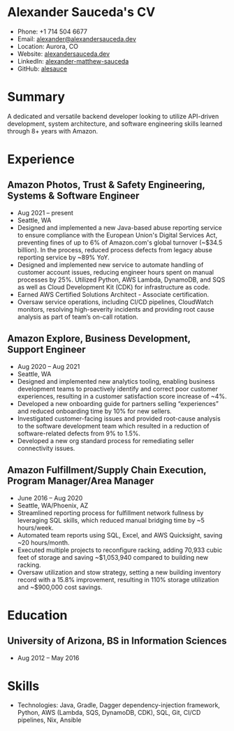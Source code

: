 # Alexander Sauceda's CV

- Phone: +1 714 504 6677
- Email: [alexander@alexandersauceda.dev](mailto:alexander@alexandersauceda.dev)
- Location: Aurora, CO
- Website: [alexandersauceda.dev](https://alexandersauceda.dev/)
- LinkedIn: [alexander-matthew-sauceda](https://linkedin.com/in/alexander-matthew-sauceda)
- GitHub: [alesauce](https://github.com/alesauce)


# Summary

A dedicated and versatile backend developer looking to utilize API-driven development, system architecture, and software engineering skills learned through 8+ years with Amazon.

# Experience

## Amazon Photos, Trust & Safety Engineering, Systems & Software Engineer

- Aug 2021 – present
- Seattle, WA
- Designed and implemented a new Java-based abuse reporting service to ensure compliance with the European Union's Digital Services Act, preventing fines of up to 6% of Amazon.com's global turnover (~$34.5 billion). In the process, reduced process defects from legacy abuse reporting service by ~89% YoY.
- Designed and implemented new service to automate handling of customer account issues, reducing engineer hours spent on manual processes by 25%. Utilized Python, AWS Lambda, DynamoDB, and SQS as well as Cloud Development Kit (CDK) for infrastructure as code.
- Earned AWS Certified Solutions Architect - Associate certification.
- Oversaw service operations, including CI/CD pipelines, CloudWatch monitors, resolving high-severity incidents and providing root cause analysis as part of team’s on-call rotation.

## Amazon Explore, Business Development, Support Engineer

- Aug 2020 – Aug 2021
- Seattle, WA
- Designed and implemented new analytics tooling, enabling business development teams to proactively identify and correct poor customer experiences, resulting in a customer satisfaction score increase of ~4%.
- Developed a new onboarding guide for partners selling “experiences” and reduced onboarding time by 10% for new sellers.
- Investigated customer-facing issues and provided root-cause analysis to the software development team which resulted in a reduction of software-related defects from 9% to 1.5%.
- Developed a new org standard process for remediating seller connectivity issues.

## Amazon Fulfillment/Supply Chain Execution, Program Manager/Area Manager

- June 2016 – Aug 2020
- Seattle, WA/Phoenix, AZ
- Streamlined reporting process for fulfillment network fullness by leveraging SQL skills, which reduced manual bridging time by ~5 hours/week.
- Automated team reports using SQL, Excel, and AWS Quicksight, saving ~20 hours/month.
- Executed multiple projects to reconfigure racking, adding 70,933 cubic feet of storage and saving ~$1,053,940 compared to building new racking.
- Oversaw utilization and stow strategy, setting a new building inventory record with a 15.8% improvement, resulting in 110% storage utilization and ~\$900,000 cost savings.

# Education

## University of Arizona, BS in Information Sciences

- Aug 2012 – May 2016

# Skills

- Technologies: Java, Gradle, Dagger dependency-injection framework, Python, AWS (Lambda, SQS, DynamoDB, CDK), SQL, Git, CI/CD pipelines, Nix, Ansible
